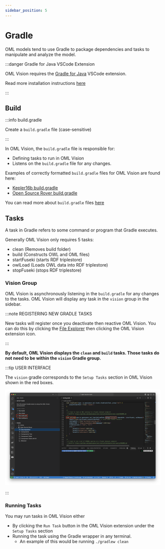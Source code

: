 ```yaml
---
sidebar_position: 5
---
```


# Gradle

OML models tend to use Gradle to package dependencies and tasks to manipulate and analyze the model.

:::danger Gradle for Java VSCode Extension

OML Vision requires the [Gradle for Java](https://marketplace.visualstudio.com/items?itemName=vscjava.vscode-gradle) VSCode extension.  

Read more installation instructions [here](docs/intro#what-youll-need)

:::

## Build

:::info build.gradle

Create a `build.gradle` file (case-sensitive)

:::

In OML Vision, the `build.gradle` file is responsible for: 

- Defining tasks to run in OML Vision
- Listens on the `build.gradle` file for any changes.  

Examples of correctly formatted `build.gradle` files for OML Vision are found here:

- [Kepler16b build.gradle](https://github.com/pogi7/kepler16b-example/blob/main/build.gradle)
- [Open Source Rover build.gradle](https://github.com/UTNAK/open-source-rover/blob/main/build.gradle)

You can read more about `build.gradle` files [here](https://docs.gradle.org/current/userguide/build_file_basics.html)

## Tasks

A task in Gradle refers to some command or program that Gradle executes.

Generally OML Vision only requires 5 tasks:

- clean (Removes build folder)
- build (Constructs OWL and OML files)
- startFuseki (starts RDF triplestore)
- owlLoad (Loads OWL data into RDF triplestore)
- stopFuseki (stops RDF triplestore)

### Vision Group

OML Vision is asynchronously listening in the `build.gradle` for any changes to the tasks.  OML Vision will display any task in the `vision` group in the sidebar.

:::note REGISTERING NEW GRADLE TASKS

New tasks will register once you deactivate then reactive OML Vision.  You can do this by clicking the [File Explorer](https://code.visualstudio.com/docs/getstarted/userinterface#_explorer) then clicking the OML Vision extension icon.

:::

**By default, OML Vision displays the `clean` and `build` tasks.  Those tasks do not need to be within the `vision` Gradle group.**

:::tip USER INTERFACE

The `vision` gradle corresponds to the `Setup Tasks` section in OML Vision shown in the red boxes.

![Table Row Mapping Id](./img/gradleTasks.png)

:::

### Running Tasks

You may run tasks in OML Vision either 

- By clicking the `Run Task` button in the OML Vision extension under the `Setup Tasks` section 
- Running the task using the Gradle wrapper in any terminal.
  - An example of this would be running `./gradlew clean`
